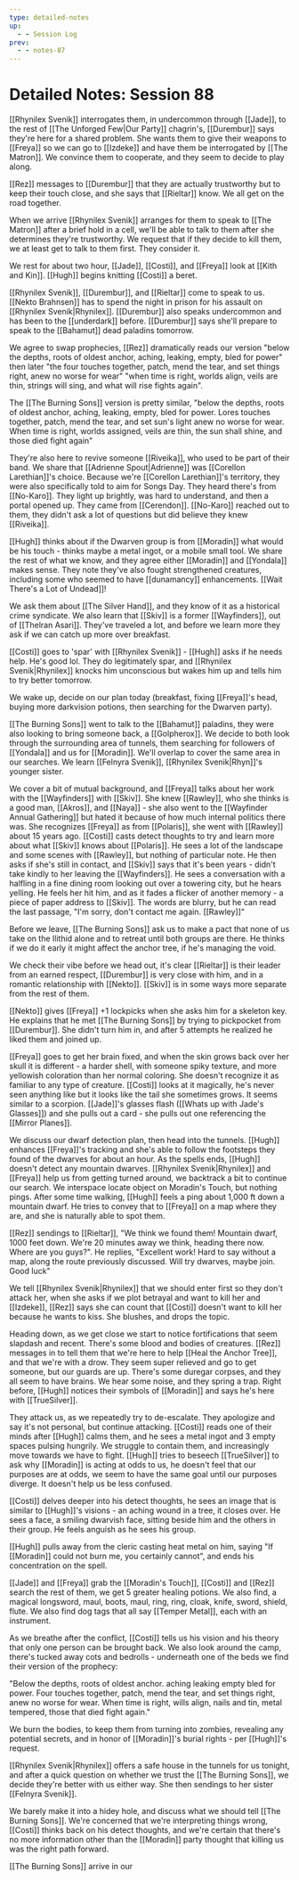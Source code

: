 ```yaml
---
type: detailed-notes
up:
  - - Session Log
prev:
  - - notes-87
---
```


# Detailed Notes: Session 88

[[Rhynilex Svenik]] interrogates them, in undercommon through [[Jade]], to the rest of [[The Unforged Few|Our Party]] chagrin's, [[Durembur]] says they're here for a shared problem. She wants them to give their weapons to [[Freya]] so we can go to [[Izdeke]] and have them be interrogated by [[The Matron]]. We convince them to cooperate, and they seem to decide to play along. 

[[Rez]] messages to [[Durembur]] that they are actually trustworthy but to keep their touch close, and she says that [[Rieltar]] know. We all get on the road together.

When we arrive [[Rhynilex Svenik]] arranges for them to speak to [[The Matron]] after a brief hold in a cell, we'll be able to talk to them after she determines they're trustworthy. We request that if they decide to kill them, we at least get to talk to them first. They consider it. 

We rest for about two hour, [[Jade]], [[Costi]], and [[Freya]] look at [[Kith and Kin]]. [[Hugh]] begins knitting [[Costi]] a beret.

[[Rhynilex Svenik]], [[Durembur]], and [[Rieltar]] come to speak to us. [[Nekto Brahnsen]] has to spend the night in prison for his assault on [[Rhynilex Svenik|Rhynilex]]. [[Durembur]] also speaks undercommon and has been to the [[underdark]] before. [[Durembur]] says she'll prepare to speak to the [[Bahamut]] dead paladins tomorrow. 

We agree to swap prophecies, [[Rez]] dramatically reads our version "below the depths, roots of oldest anchor, aching, leaking, empty, bled for power" then later "the four touches together, patch, mend the tear, and set things right, anew no worse for wear" "when time is right, worlds align, veils are thin, strings will sing, and what will rise fights again".

The [[The Burning Sons]] version is pretty similar, "below the depths, roots of oldest anchor, aching, leaking, empty, bled for power. Lores touches together, patch, mend the tear, and set sun's light anew no worse for wear. When time is right, worlds assigned, veils are thin, the sun shall shine, and those died fight again"

They're also here to revive someone [[Riveika]], who used to be part of their band. We share that [[Adrienne Spout|Adrienne]] was [[Corellon Larethian]]'s choice. Because we're [[Corellon Larethian]]'s territory, they were also specifically told to aim for Songs Day. They heard there's from [[No-Karo]]. They light up brightly, was hard to understand, and then a portal opened up. They came from [[Cerendon]]. [[No-Karo]] reached out to them, they didn't ask a lot of questions but did believe they knew [[Riveika]]. 

[[Hugh]] thinks about if the Dwarven group is from [[Moradin]] what would be his touch - thinks maybe a metal ingot, or a mobile small tool. We share the rest of what we know, and they agree either [[Moradin]] and [[Yondala]] makes sense. They note they've also fought strengthened creatures, including some who seemed to have [[dunamancy]] enhancements. [[Wait There's a Lot of Undead]]! 

We ask them about [[The Silver Hand]], and they know of it as a historical crime syndicate. We also learn that [[Skiv]] is a former [[Wayfinders]], out of [[Thelran Asari]]. They've traveled a lot, and before we learn more they ask if we can catch up more over breakfast. 

[[Costi]] goes to 'spar' with [[Rhynilex Svenik]] - [[Hugh]] asks if he needs help. He's good lol. They do legitimately spar, and [[Rhynilex Svenik|Rhynilex]] knocks him unconscious but wakes him up and tells him to try better tomorrow.  

We wake up, decide on our plan today (breakfast, fixing [[Freya]]'s head, buying more darkvision potions, then searching for the Dwarven party). 

[[The Burning Sons]] went to talk to the [[Bahamut]] paladins, they were also looking to bring someone back, a [[Golpherox]]. We decide to both look through the surrounding area of tunnels, them searching for followers of [[Yondala]] and us for [[Moradin]]. We'll overlap to cover the same area in our searches. We learn [[Felnyra Svenik]], [[Rhynilex Svenik|Rhyn]]'s younger sister.  

We cover a bit of mutual background, and [[Freya]] talks about her work with the [[Wayfinders]] with [[Skiv]]. She knew [[Rawley]], who she thinks is a good man, [[Akros]], and [[Naya]] - she also went to the [[Wayfinder Annual Gathering]] but hated it because of how much internal politics there was. She recognizes [[Freya]] as from [[Polaris]], she went with [[Rawley]] about 15 years ago. [[Costi]] casts detect thoughts to try and learn more about what [[Skiv]] knows about [[Polaris]]. He sees a lot of the landscape and some scenes with [[Rawley]], but nothing of particular note. He then asks if she's still in contact, and [[Skiv]] says that it's been years - didn't take kindly to her leaving the [[Wayfinders]]. He sees a conversation with a halfling in a fine dining room looking out over a towering city, but he hears yelling. He feels her hit him, and as it fades a flicker of another memory - a piece of paper address to [[Skiv]]. The words are blurry, but he can read the last passage, "I'm sorry, don't contact me again. [[Rawley]]"

Before we leave, [[The Burning Sons]] ask us to make a pact that none of us take on the Ilithid alone and to retreat until both groups are there. He thinks if we do it early it might affect the anchor tree, if he's managing the void. 

We check their vibe before we head out, it's clear [[Rieltar]] is their leader from an earned respect, [[Durembur]] is very close with him, and in a romantic relationship with [[Nekto]]. [[Skiv]] is in some ways more separate from the rest of them. 

[[Nekto]] gives [[Freya]] +1 lockpicks when she asks him for a skeleton key. He explains that he met [[The Burning Sons]] by trying to pickpocket from [[Durembur]]. She didn't turn him in, and after 5 attempts he realized he liked them and joined up. 

[[Freya]] goes to get her brain fixed, and when the skin grows back over her skull it is different - a harder shell, with someone spiky texture, and more yellowish coloration than her normal coloring. She doesn't recognize it as familiar to any type of creature. [[Costi]] looks at it magically, he's never seen anything like but it looks like the tail she sometimes grows. It seems similar to a scorpion. [[Jade]]'s glasses flash ([[Whats up with Jade's Glasses]]) and she pulls out a card - she pulls out one referencing the [[Mirror Planes]]. 

We discuss our dwarf detection plan, then head into the tunnels. [[Hugh]] enhances [[Freya]]'s tracking and she's able to follow the footsteps they found of the dwarves for about an hour. As the spells ends, [[Hugh]] doesn't detect any mountain dwarves. [[Rhynilex Svenik|Rhynilex]] and [[Freya]] help us from getting turned around, we backtrack a bit to continue our search. We interspace locate object on Moradin's Touch, but nothing pings. After some time walking, [[Hugh]] feels a ping about 1,000 ft down a mountain dwarf. He tries to convey that to [[Freya]] on a map where they are, and she is naturally able to spot them. 

[[Rez]] sendings to [[Rieltar]], "We think we found them! Mountain dwarf, 1000 feet down. We're 20 minutes away we think, heading there now. Where are you guys?". He replies, "Excellent work! Hard to say without a map, along the route previously discussed. Will try dwarves, maybe join. Good luck"

We tell [[Rhynilex Svenik|Rhynilex]] that we should enter first so they don't attack her, when she asks if we plot betrayal and want to kill her and [[Izdeke]], [[Rez]] says she can count that [[Costi]] doesn't want to kill her because he wants to kiss. She blushes, and drops the topic. 

Heading down, as we get close we start to notice fortifications that seem slapdash and recent. There's some blood and bodies of creatures. [[Rez]] messages in to tell them that we're here to help [[Heal the Anchor Tree]], and that we're with a drow. They seem super relieved and go to get someone, but our guards are up. There's some duregar corpses, and they all seem to have brains. We hear some noise, and they spring a trap. Right before, [[Hugh]] notices their symbols of [[Moradin]] and says he's here with [[TrueSilver]].

They attack us, as we repeatedly try to de-escalate. They apologize and say it's not personal, but continue attacking. [[Costi]] reads one of their minds after [[Hugh]] calms them, and he sees a metal ingot and 3 empty spaces pulsing hungrily. We struggle to contain them, and increasingly move towards we have to fight. [[Hugh]] tries to beseech [[TrueSilver]] to ask why [[Moradin]] is acting at odds to us, he doesn't feel that our purposes are at odds, we seem to have the same goal until our purposes diverge. It doesn't help us be less confused.

[[Costi]] delves deeper into his detect thoughts, he sees an image that is similar to [[Hugh]]'s visions - an aching wound in a tree, it closes over. He sees a face, a smiling dwarvish face, sitting beside him and the others in their group. He feels anguish as he sees his group. 

[[Hugh]] pulls away from the cleric casting heat metal on him, saying "If [[Moradin]] could not burn me, you certainly cannot", and ends his concentration on the spell.

[[Jade]] and [[Freya]] grab the [[Moradin's Touch]], [[Costi]] and [[Rez]] search the rest of them, we get 5 greater healing potions. We also find, a magical longsword, maul, boots, maul, ring, ring, cloak, knife, sword, shield, flute. We also find dog tags that all say [[Temper Metal]], each with an instrument. 

As we breathe after the conflict, [[Costi]] tells us his vision and his theory that only one person can be brought back. We also look around the camp, there's tucked away cots and bedrolls - underneath one of the beds we find their version of the prophecy: 

"Below the depths, roots of oldest anchor. aching leaking empty bled for power. Four touches together, patch, mend the tear, and set things right, anew no worse for wear. When time is right, wills align, nails and tin, metal tempered, those that died fight again."

We burn the bodies, to keep them from turning into zombies, revealing any potential secrets, and in honor of [[Moradin]]'s burial rights - per [[Hugh]]'s request. 

[[Rhynilex Svenik|Rhynilex]] offers a safe house in the tunnels for us tonight, and after a quick question on whether we trust the [[The Burning Sons]], we decide they're better with us either way. She then sendings to her sister [[Felnyra Svenik]]. 

We barely make it into a hidey hole, and discuss what we should tell [[The Burning Sons]]. We're concerned that we're interpreting things wrong, [[Costi]] thinks back on his detect thoughts, and we're certain that there's no more information other than the [[Moradin]] party thought that killing us was the right path forward. 

[[The Burning Sons]] arrive in our 







